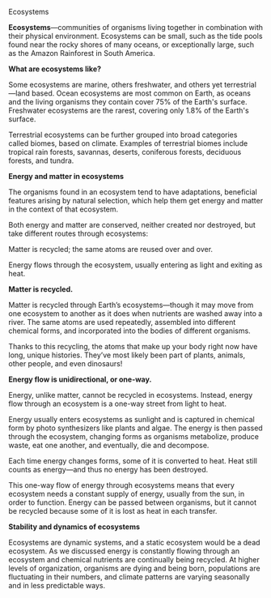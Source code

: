 ﻿Ecosystems

**Ecosystems**—communities of organisms living together in combination with their physical environment. Ecosystems can be small, such as the tide pools found near the rocky shores of many oceans, or exceptionally large, such as the Amazon Rainforest in South America. 

**What are ecosystems like?**

Some ecosystems are marine, others freshwater, and others yet terrestrial—land based. Ocean ecosystems are most common on Earth, as oceans and the living organisms they contain cover 75% of the Earth's surface. Freshwater ecosystems are the rarest, covering only 1.8% of the Earth's surface.

Terrestrial ecosystems can be further grouped into broad categories called biomes, based on climate. Examples of terrestrial biomes include tropical rain forests, savannas, deserts, coniferous forests, deciduous forests, and tundra. 

**Energy and matter in ecosystems**

The organisms found in an ecosystem tend to have adaptations, beneficial features arising by natural selection, which help them get energy and matter in the context of that ecosystem.

Both energy and matter are conserved, neither created nor destroyed, but take different routes through ecosystems:

Matter is recycled; the same atoms are reused over and over.

Energy flows through the ecosystem, usually entering as light and exiting as heat.

**Matter is recycled.**

Matter is recycled through Earth’s ecosystems—though it may move from one ecosystem to another as it does when nutrients are washed away into a river. The same atoms are used repeatedly, assembled into different chemical forms, and incorporated into the bodies of different organisms.

Thanks to this recycling, the atoms that make up your body right now have long, unique histories. They’ve most likely been part of plants, animals, other people, and even dinosaurs!

**Energy flow is unidirectional, or one-way.**

Energy, unlike matter, cannot be recycled in ecosystems. Instead, energy flow through an ecosystem is a one-way street from light to heat.

Energy usually enters ecosystems as sunlight and is captured in chemical form by photo synthesizers like plants and algae. The energy is then passed through the ecosystem, changing forms as organisms metabolize, produce waste, eat one another, and eventually, die and decompose.

Each time energy changes forms, some of it is converted to heat. Heat still counts as energy—and thus no energy has been destroyed.

This one-way flow of energy through ecosystems means that every ecosystem needs a constant supply of energy, usually from the sun, in order to function. Energy can be passed between organisms, but it cannot be recycled because some of it is lost as heat in each transfer.

**Stability and dynamics of ecosystems**

Ecosystems are dynamic systems, and a static ecosystem would be a dead ecosystem. As we discussed  energy is constantly flowing through an ecosystem and chemical nutrients are continually being recycled. At higher levels of organization, organisms are dying and being born, populations are fluctuating in their numbers, and climate patterns are varying seasonally and in less predictable ways.
